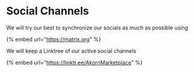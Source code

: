 # Social Channels

We will try our best to synchronize our socials as much as possible using&#x20;

{% embed url="https://matrix.org" %}

We will keep a Linktree of our active social channels

{% embed url="https://linktr.ee/AkornMarketplace" %}

